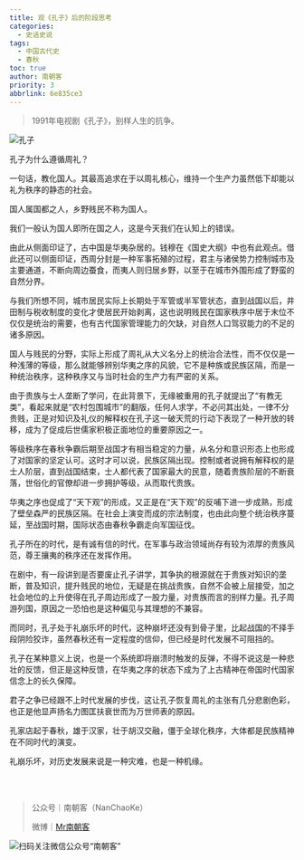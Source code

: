 ```yaml
---
title: 观《孔子》后的阶段思考
categories:
  - 史话史说
tags:
  - 中国古代史
  - 春秋
toc: true
author: 南朝客
priority: 3
abbrlink: 6e835ce3
---
```


> 1991年电视剧《孔子》，别样人生的抗争。

<!-- more -->

![孔子](http://write.godread.cn/guankongzihou/kongzi.jpg)

孔子为什么遵循周礼？


一句话，教化国人。其最高追求在于以周礼核心，维持一个生产力虽然低下却能以礼为秩序的静态的社会。


国人属国都之人，乡野贱民不称为国人。


我们一般认为国人即所在国之人，这是今天我们在认知上的错误。


由此从侧面印证了，古中国是华夷杂居的。钱穆在《国史大纲》中也有此观点。借此还可以侧面印证，西周分封是一种军事拓殖的过程，君主与诸侯势力控制城市及主要通道，不断向周边蚕食，而夷人则归居乡野，以至于在城市外围形成了野蛮的自然分界。



与我们所想不同，城市居民实际上长期处于军管或半军管状态，直到战国以后，井田制与税收制度的变化才使居民开始剥离，这也说明贱民在国家秩序中居于末位不仅仅是统治的需要，也有古代国家管理能力的欠缺，对自然人口驾驭能力的不足的诸多原因。




国人与贱民的分野，实际上形成了周礼从大义名分上的统治合法性，而不仅仅是一种浅薄的等级，那么就能够辨别华夷之序的风貌，它不是种族或民族区隔，而是一种统治秩序，这种秩序又与当时社会的生产力有严密的关系。




由于贵族与士人垄断了学问，在此背景下，无缘被重用的孔子就提出了“有教无类”，看起来就是“农村包围城市”的翻版，任何人求学，不必问其出处，一律不分贵贱，正是对知识及礼仪的解释权在孔子这一破天荒的行动下表现了一种开放的转移，成为了促成后世儒家积极正面地位的重要原因之一。




等级秩序在春秋争霸后期至战国才有相当稳定的力量，从名分和意识形态上也形成了对国家的坚定认可。这时才可以说，民族区隔出现。控制或者说拥有解释权的是士人阶层，直到战国结束，士人都代表了国家最大的民意，随着贵族阶层的不断衰落，世俗化的官僚却进一步拥护等级，从而取代贵族。




华夷之序也促成了“天下观”的形成，又正是在“天下观”的反哺下进一步成熟，形成了壁垒森严的民族区隔。在社会上演变而成的宗法制度，也由此向整个统治秩序蔓延，至战国时期，国际状态由春秋争霸走向军国征伐。




孔子所在的时代，是有诚有信的时代，在军事与政治领域尚存有较为浓厚的贵族风范，尊王攘夷的秩序还在发挥作用。




在剧中，有一段讲到是否要废止孔子讲学，其争执的根源就在于贵族对知识的垄断，普及知识，提升贱民的地位，无疑是在挑战贵族，自然不会被上层接受，加之社会地位的上升使得在孔子周边形成了一股力量，对贵族而言的别样力量。孔子周游列国，原因之一恐怕也是这种偏见与其理想的不兼容。




而同时，孔子处于礼崩乐坏的时代，这种崩坏还没有到骨子里，比起战国的不择手段阴险狡诈，虽然春秋还有一定程度的信仰，但已经是时代发展不可阻挡的。




孔子在某种意义上说，也是一个系统即将崩溃时触发的反弹，不得不说这是一种悲壮的反馈，但正是这种反馈，在华夷之序的状态下成为了上古精神在帝国时代国家信念上的长久保障。




君子之争已经跟不上时代发展的步伐，这让孔子恢复周礼的主张有几分悲剧色彩，也正是他显声扬名力图匡扶衰世而为万世师表的原因。




孔家店起于春秋，雄于汉家，壮于胡汉交融，僵于全球化秩序，大体都是民族精神在不同时代的演变。




礼崩乐坏，对历史发展来说是一种灾难，也是一种机缘。​​​​

<br>

<br>

> 公众号｜南朝客（NanChaoKe）
>
> 微博｜<a href="https://weibo.com/u/2821715870">Mr南朝客</a>



![扫码关注微信公众号“南朝客”](http://write.godread.cn/permanent/wxsearch-nck.jpg)